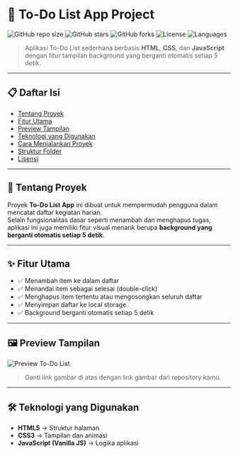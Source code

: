 # 📝 To-Do List App Project

![GitHub repo size](https://img.shields.io/github/repo-size/BotSlayer21/todo-list?color=blue)
![GitHub stars](https://img.shields.io/github/stars/BotSlayer21/todo-list?style=social)
![GitHub forks](https://img.shields.io/github/forks/BotSlayer21/todo-list?style=social)
![License](https://img.shields.io/github/license/BotSlayer21/todo-list)
![Languages](https://img.shields.io/github/languages/count/BotSlayer21/todo-list)

> Aplikasi To-Do List sederhana berbasis **HTML**, **CSS**, dan **JavaScript** dengan fitur tampilan background yang berganti otomatis setiap 5 detik.

---

## 📋 Daftar Isi
- [Tentang Proyek](#-tentang-proyek)
- [Fitur Utama](#-fitur-utama)
- [Preview Tampilan](#-preview-tampilan)
- [Teknologi yang Digunakan](#-teknologi-yang-digunakan)
- [Cara Menjalankan Proyek](#-cara-menjalankan-proyek)
- [Struktur Folder](#-struktur-folder)
- [Lisensi](#-lisensi)

---

## 📖 Tentang Proyek
Proyek **To-Do List App** ini dibuat untuk mempermudah pengguna dalam mencatat daftar kegiatan harian.  
Selain fungsionalitas dasar seperti menambah dan menghapus tugas, aplikasi ini juga memiliki fitur visual menarik berupa **background yang berganti otomatis setiap 5 detik**.  

---

## ✨ Fitur Utama
- ✅ Menambah item ke dalam daftar  
- ✅ Menandai item sebagai selesai (double-click)  
- ✅ Menghapus item tertentu atau mengosongkan seluruh daftar  
- ✅ Menyimpan daftar ke local storage  
- ✅ Background berganti otomatis setiap 5 detik  

---

## 🖼 Preview Tampilan  

![Preview To-Do List]()

> Ganti link gambar di atas dengan link gambar dari repository kamu.  

---

## 🛠 Teknologi yang Digunakan
- **HTML5** → Struktur halaman  
- **CSS3** → Tampilan dan animasi  
- **JavaScript (Vanilla JS)** → Logika aplikasi
